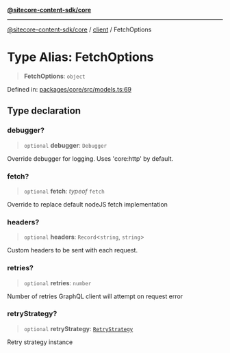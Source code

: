 [**@sitecore-content-sdk/core**](../../README.md)

***

[@sitecore-content-sdk/core](../../README.md) / [client](../README.md) / FetchOptions

# Type Alias: FetchOptions

> **FetchOptions**: `object`

Defined in: [packages/core/src/models.ts:69](https://github.com/Sitecore/content-sdk/blob/8372963af6d72e215aef15561296762273d04314/packages/core/src/models.ts#L69)

## Type declaration

### debugger?

> `optional` **debugger**: `Debugger`

Override debugger for logging. Uses 'core:http' by default.

### fetch?

> `optional` **fetch**: *typeof* `fetch`

Override to replace default nodeJS fetch implementation

### headers?

> `optional` **headers**: `Record`\<`string`, `string`\>

Custom headers to be sent with each request.

### retries?

> `optional` **retries**: `number`

Number of retries GraphQL client will attempt on request error

### retryStrategy?

> `optional` **retryStrategy**: [`RetryStrategy`](../../index/interfaces/RetryStrategy.md)

Retry strategy instance
